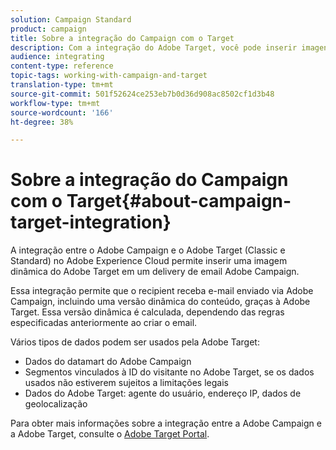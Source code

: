 ```yaml
---
solution: Campaign Standard
product: campaign
title: Sobre a integração do Campaign com o Target
description: Com a integração do Adobe Target, você pode inserir imagens dinâmicas geradas pelo Adobe Target em suas mensagens do Adobe Campaign.
audience: integrating
content-type: reference
topic-tags: working-with-campaign-and-target
translation-type: tm+mt
source-git-commit: 501f52624ce253eb7b0d36d908ac8502cf1d3b48
workflow-type: tm+mt
source-wordcount: '166'
ht-degree: 38%

---
```



# Sobre a integração do Campaign com o Target{#about-campaign-target-integration}

A integração entre o Adobe Campaign e o Adobe Target (Classic e Standard) no Adobe Experience Cloud permite inserir uma imagem dinâmica do Adobe Target em um delivery de email Adobe Campaign.

Essa integração permite que o recipient receba e-mail enviado via Adobe Campaign, incluindo uma versão dinâmica do conteúdo, graças à Adobe Target. Essa versão dinâmica é calculada, dependendo das regras especificadas anteriormente ao criar o email.

Vários tipos de dados podem ser usados pela Adobe Target:

* Dados do datamart do Adobe Campaign
* Segmentos vinculados à ID do visitante no Adobe Target, se os dados usados não estiverem sujeitos a limitações legais
* Dados do Adobe Target: agente do usuário, endereço IP, dados de geolocalização

Para obter mais informações sobre a integração entre a Adobe Campaign e a Adobe Target, consulte o [Adobe Target Portal](https://docs.adobe.com/content/help/pt-BR/target/using/integrate/campaign-and-target.html).
